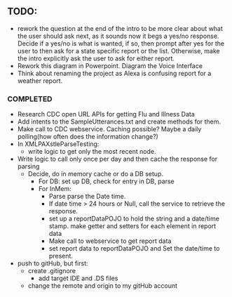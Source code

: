 ## TODO:
- rework the question at the end of the intro to be more clear about what the user should ask next, as it sounds now
it begs a yes/no response.  Decide if a yes/no is what is wanted, if so, then prompt after yes for the user to then 
ask for a state specific report or the list.  Otherwise, make the intro explicitly ask the user to ask for either report.
- Rework this diagram in Powerpoint.  Diagram the Voice Interface
- Think about renaming the project as Alexa is confusing report for a weather report.

### COMPLETED
- Research CDC open URL APIs for getting Flu and Illness Data
- Add intents to the SampleUtterances.txt and create methods for them.
- Make call to CDC webservice.  Caching possible?  Maybe a daily polling(how often does the information change?)
- In XMLPAXstleParseTesting:
	- write logic to get only the most recent node.
- Write logic to call only once per day and then cache the response for parsing
 	- Decide, do in memory cache or do a DB setup.
    	- For DB: set up DB, check for entry in DB, parse
    	- For InMem:
     		- Parse  parse the Date time.
     		- If date time > 24 hours or Null, call the service to retrieve the response.
      		- set up a reportDataPOJO to hold the string and a date/time stamp. make getter and setters for each element in report data
      		- Make call to webservice to get report data
      		- set report data to reportDataPOJO and Set the date/time to present.
- push to gitHub, but first:
	- create .gitignore
		- add target IDE and .DS files 
	- change the remote and origin to my gitHub account

 

      